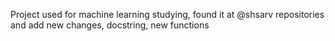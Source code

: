 Project used for machine learning studying, found it at @shsarv repositories and add new changes, docstring, new functions 
